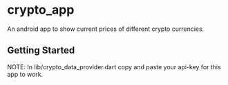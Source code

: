 # crypto_app

An android app to show current prices of different crypto currencies.

## Getting Started

NOTE: In lib/crypto_data_provider.dart copy and paste your api-key for this app to work.
